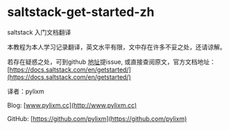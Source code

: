 # saltstack-get-started-zh

saltstack 入门文档翻译

本教程为本人学习记录翻译，英文水平有限，文中存在许多不妥之处，还请谅解。

若存在疑惑之处，可到github [地址](https://github.com/pylixm/saltstack-get-started-zh)提issue, 或直接查阅原文，官方文档地址：[https://docs.saltstack.com/en/getstarted/](https://docs.saltstack.com/en/getstarted/)


译者：pylixm

Blog: [www.pylixm.cc](http://www.pylixm.cc)

GitHub: [https://github.com/pylixm](https://github.com/pylixm)



